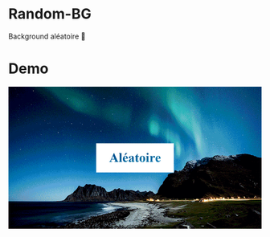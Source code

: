 # Random-BG
Background aléatoire 💫

# Demo
<img src="https://github.com/juju6x7/Random-BG/blob/main/random-bg.gif">
